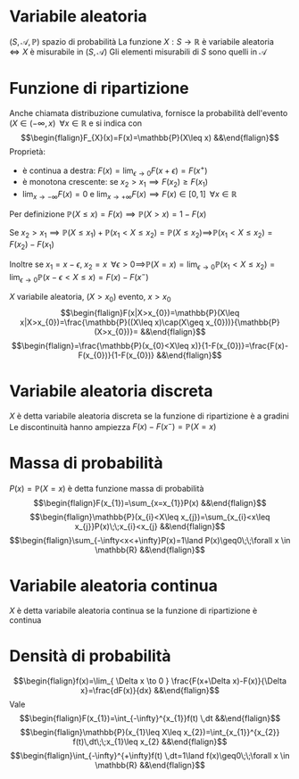 # Variabile aleatoria
$(S,\mathcal{A},\mathbb{P})$ spazio di probabilità
La funzione $X:S\to \mathbb{R}$ è variabile aleatoria $\iff X$ è misurabile in $(S,\mathcal{A})$
Gli elementi misurabili di $S$ sono quelli in $\mathcal{A}$

# Funzione di ripartizione
Anche chiamata distribuzione cumulativa, fornisce la probabilità dell'evento $(X\in(-\infty,x)\;\;\forall x \in \mathbb{R}$ e si indica con
$$\begin{flalign}F_{X}(x)=F(x)=\mathbb{P}(X\leq x) &&\end{flalign}$$
Proprietà:
- è continua a destra: $F(x)=\lim_{ \epsilon \to 0 }F(x+\epsilon)=F(x^{+})$
- è monotona crescente: se $x_{2}>x_{1}\implies F(x_{2})\geq F(x_{1})$
- $\lim_{ x \to -\infty }F(x)=0$ e $\lim_{ x \to +\infty }F(x)\implies F(x)\in[0,1] \;\;\forall x \in \mathbb{R}$

Per definizione $\mathbb{P}(X\leq x)=F(x)\implies \mathbb{P}(X>x)=1-F(x)$

Se $x_{2}>x_{1}\implies \mathbb{P}(X\leq x_{1})+\mathbb{P}(x_{1}<X\leq x_{2})=\mathbb{P}(X\leq x_{2})\implies$$\mathbb{P}(x_{1}<X\leq x_{2})=F(x_{2})-F(x_{1})$

Inoltre se $x_{1}=x-\epsilon,\;x_{2}=x\;\;\forall\epsilon>0\implies$$\mathbb{P}(X=x)=\lim_{ \epsilon \to 0 }\mathbb{P}(x_{1}<X\leq x_{2})=\lim_{ \epsilon \to 0 }\mathbb{P}(x-\epsilon<X\leq x)=F(x)-F(x^{-})$

$X$ variabile aleatoria, $(X>x_{0})$ evento, $x>x_{0}$
$$\begin{flalign}F(x|X>x_{0})=\mathbb{P}(X\leq x|X>x_{0})=\frac{\mathbb{P}((X\leq x)\cap(X\geq x_{0}))}{\mathbb{P}(X>x_{0})}= &&\end{flalign}$$
$$\begin{flalign}=\frac{\mathbb{P}(x_{0}<X\leq x)}{1-F(x_{0})}=\frac{F(x)-F(x_{0})}{1-F(x_{0})} &&\end{flalign}$$

# Variabile aleatoria discreta
$X$ è detta variabile aleatoria discreta se la funzione di ripartizione è a gradini
Le discontinuità hanno ampiezza $F(x)-F(x^{-})=\mathbb{P}(X=x)$

# Massa di probabilità
$P(x)=\mathbb{P}(X=x)$ è detta funzione massa di probabilità
$$\begin{flalign}F(x_{1})=\sum_{x=x_{1}}P(x)  &&\end{flalign}$$
$$\begin{flalign}\mathbb{P}(x_{i}<X\leq x_{j})=\sum_{x_{i}<x\leq x_{j}}P(x)\;\;x_{i}<x_{j}  &&\end{flalign}$$
$$\begin{flalign}\sum_{-\infty<x<+\infty}P(x)=1\land P(x)\geq0\;\;\forall x \in \mathbb{R}  &&\end{flalign}$$

# Variabile aleatoria continua
$X$ è detta variabile aleatoria continua se la funzione di ripartizione è continua

# Densità di probabilità
$$\begin{flalign}f(x)=\lim_{ \Delta x \to 0 } \frac{F(x+\Delta x)-F(x)}{\Delta x}=\frac{dF(x)}{dx}  &&\end{flalign}$$
Vale
$$\begin{flalign}F(x_{1})=\int_{-\infty}^{x_{1}}f(t) \,dt &&\end{flalign}$$
$$\begin{flalign}\mathbb{P}(x_{1}\leq X\leq x_{2})=\int_{x_{1}}^{x_{2}} f(t)\,dt\;\;x_{1}\leq x_{2} &&\end{flalign}$$
$$\begin{flalign}\int_{-\infty}^{+\infty}f(t) \,dt=1\land f(x)\geq0\;\;\forall x \in \mathbb{R} &&\end{flalign}$$